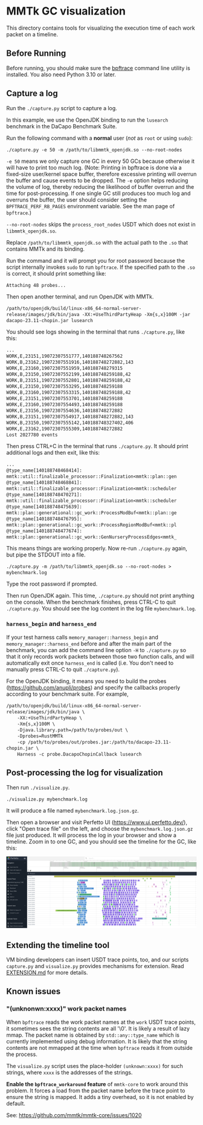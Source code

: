 # MMTk GC visualization

This directory contains tools for visualizing the execution time of each work packet on a timeline.

## Before Running

Before running, you should make sure the [bpftrace] command line utility is installed.  You also
need Python 3.10 or later.

[bpftrace]: https://github.com/iovisor/bpftrace

## Capture a log

Run the `./capture.py` script to capture a log.

In this example, we use the OpenJDK binding to run the `lusearch` benchmark in the DaCapo Benchmark
Suite.

Run the following command with a **normal** user (*not* as `root` or using `sudo`):

```shell
./capture.py -e 50 -m /path/to/libmmtk_openjdk.so --no-root-nodes
```

`-e 50` means we only capture one GC in every 50 GCs because otherwise it will have to print too
much log.  (Note: Printing in bpftrace is done via a fixed-size user/kernel space buffer, therefore
excessive printing will overrun the buffer and cause events to be dropped.  The `-e` option helps
reducing the volume of log, thereby reducing the likelihood of buffer overrun and the time for
post-processing.  If one single GC still produces too much log and overruns the buffer, the user
should consider setting the `BPFTRACE_PERF_RB_PAGES` environment variable.  See the man page of
`bpftrace`.)

`--no-root-nodes` skips the `process_root_nodes` USDT which does not exist in `libmmtk_openjdk.so`.

Replace `/path/to/libmmtk_openjdk.so` with the actual path to the `.so` that contains MMTk and its
binding.

Run the command and it will prompt you for root password because the script internally invokes
`sudo` to run `bpftrace`.  If the specified path to the `.so` is correct, it should print something
like:

```
Attaching 48 probes...
```

Then open another terminal, and run OpenJDK with MMTk.

```shell
/path/to/openjdk/build/linux-x86_64-normal-server-release/images/jdk/bin/java -XX:+UseThirdPartyHeap -Xm{s,x}100M -jar dacapo-23.11-chopin.jar lusearch
```

You should see logs showing in the terminal that runs `./capture.py`, like this:

```
...
WORK,E,23151,19072307551777,140188748267562
WORK,B,23162,19072307551916,140188748272882,143
WORK,E,23160,19072307551959,140188748279315
WORK,B,23150,19072307552199,140188748259188,42
WORK,B,23151,19072307552801,140188748259188,42
WORK,E,23150,19072307553295,140188748259188
WORK,B,23160,19072307553315,140188748259188,42
WORK,E,23151,19072307553701,140188748259188
WORK,E,23160,19072307554493,140188748259188
WORK,E,23156,19072307554636,140188748272882
WORK,B,23151,19072307554917,140188748272882,143
WORK,B,23150,19072307555142,140188748327402,406
WORK,E,23162,19072307555309,140188748272882
Lost 2027780 events
```

Then press CTRL+C in the terminal that runs `./capture.py`.  It should print additional logs and
then exit, like this:

```
...
@type_name[140188748468414]: mmtk::util::finalizable_processor::Finalization<mmtk::plan::gen
@type_name[140188748468841]: mmtk::util::finalizable_processor::Finalization<mmtk::scheduler
@type_name[140188748470271]: mmtk::util::finalizable_processor::Finalization<mmtk::scheduler
@type_name[140188748475639]: mmtk::plan::generational::gc_work::ProcessModBuf<mmtk::plan::ge
@type_name[140188748476795]: mmtk::plan::generational::gc_work::ProcessRegionModBuf<mmtk::pl
@type_name[140188748477674]: mmtk::plan::generational::gc_work::GenNurseryProcessEdges<mmtk_
```

This means things are working properly.  Now re-run `./capture.py` again, but pipe the STDOUT into a
file.

```
./capture.py -m /path/to/libmmtk_openjdk.so --no-root-nodes > mybenchmark.log
```

Type the root password if prompted.

Then run OpenJDK again.  This time, `./capture.py` should not print anything on the console.  When
the benchmark finishes, press CTRL-C to quit `./capture.py`.  You should see the log content in the
log file `mybenchmark.log`.

### `harness_begin` and `harness_end`

If your test harness calls `memory_manager::harness_begin` and `memory_manager::harness_end` before
and after the main part of the benchmark, you can add the command line option `-H` to `./capture.py`
so that it only records work packets between those two function calls, and will automatically exit
once `harness_end` is called (i.e. You don't need to manually press CTRL-C to quit `./capture.py`).

For the OpenJDK binding, it means you need to build the probes (<https://github.com/anupli/probes>)
and specify the callbacks properly according to your benchmark suite. For example,

```shell
/path/to/openjdk/build/linux-x86_64-normal-server-release/images/jdk/bin/java \
    -XX:+UseThirdPartyHeap \
    -Xm{s,x}100M \
    -Djava.library.path=/path/to/probes/out \
    -Dprobes=RustMMTk
    -cp /path/to/probes/out/probes.jar:/path/to/dacapo-23.11-chopin.jar \
    Harness -c probe.DacapoChopinCallback lusearch
```

## Post-processing the log for visualization

Then run `./visualize.py`.

```shell
./visualize.py mybenchmark.log
```

It will produce a file named `mybenchmark.log.json.gz`.

Then open a browser and visit Perfetto UI (<https://www.ui.perfetto.dev/>), click "Open trace file"
on the left, and choose the `mybenchmark.log.json.gz` file just produced.  It will process the log
in your browser and show a timeline.  Zoom in to one GC, and you should see the timeline for the GC,
like this:

![Perfetto UI timeline](./perfetto-example.png)

## Extending the timeline tool

VM binding developers can insert USDT trace points, too, and our scripts `capture.py` and
`visualize.py` provides mechanisms for extension.  Read [EXTENSION.md](EXTENSION.md) for more
details.

## Known issues

### "(unknonwn:xxxx)" work packet names

When `bpftrace` reads the work packet names at the `work` USDT trace points, it sometimes sees the
string contents are all '\0'.  It is likely a result of lazy mmap.  The packet name is obtained by
`std::any::type_name` which is currently implemented using debug information.  It is likely that the
string contents are not mmapped at the time when `bpftrace` reads it from outside the process.

The `visualize.py` script uses the place-holder `(unknown:xxxx)` for such strings, where `xxxx` is
the addresses of the strings.

**Enable the `bpftrace_workaround` feature** of `mmtk-core` to work around this problem.  It forces
a load from the packet name before the trace point to ensure the string is mapped.  It adds a tiny
overhead, so it is not enabled by default.

See: https://github.com/mmtk/mmtk-core/issues/1020

<!--
vim: ts=4 sw=4 sts=4 et tw=100
-->
